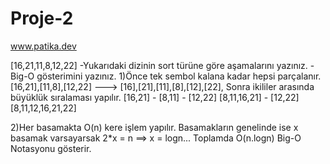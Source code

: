 # Proje-2
www.patika.dev

[16,21,11,8,12,22]
-Yukarıdaki dizinin sort türüne göre aşamalarını yazınız.
-Big-O gösterimini yazınız.
1)Önce tek sembol kalana kadar hepsi parçalanır. [16,21],[11,8],[12,22] ---> [16],[21],[11],[8],[12],[22], Sonra ikililer arasında büyüklük sıralaması yapılır.
[16,21] - [8,11] - [12,22]
[8,11,16,21] - [12,22]
[8,11,12,16,21,22]

2)Her basamakta O(n) kere işlem yapılır. Basamakların genelinde ise x basamak varsayarsak 2*x = n ==> x = logn... Toplamda O(n.logn) Big-O Notasyonu gösterir.
